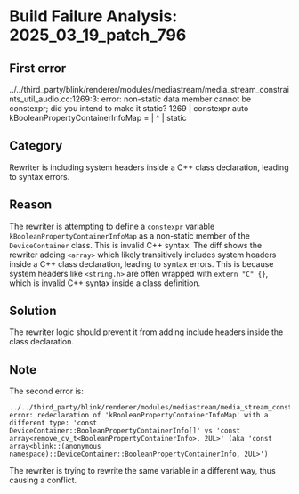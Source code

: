 # Build Failure Analysis: 2025_03_19_patch_796

## First error

../../third_party/blink/renderer/modules/mediastream/media_stream_constraints_util_audio.cc:1269:3: error: non-static data member cannot be constexpr; did you intend to make it static?
 1269 |   constexpr auto kBooleanPropertyContainerInfoMap =
      |   ^
      |   static 

## Category
Rewriter is including system headers inside a C++ class declaration, leading to syntax errors.

## Reason
The rewriter is attempting to define a `constexpr` variable `kBooleanPropertyContainerInfoMap` as a non-static member of the `DeviceContainer` class. This is invalid C++ syntax. The diff shows the rewriter adding `<array>` which likely transitively includes system headers inside a C++ class declaration, leading to syntax errors. This is because system headers like `<string.h>` are often wrapped with `extern "C" {}`, which is invalid C++ syntax inside a class definition.

## Solution
The rewriter logic should prevent it from adding include headers inside the class declaration.

## Note
The second error is:

```
../../third_party/blink/renderer/modules/mediastream/media_stream_constraints_util_audio.cc:1325:22: error: redeclaration of 'kBooleanPropertyContainerInfoMap' with a different type: 'const DeviceContainer::BooleanPropertyContainerInfo[]' vs 'const array<remove_cv_t<BooleanPropertyContainerInfo>, 2UL>' (aka 'const array<blink::(anonymous namespace)::DeviceContainer::BooleanPropertyContainerInfo, 2UL>')
```

The rewriter is trying to rewrite the same variable in a different way, thus causing a conflict.
